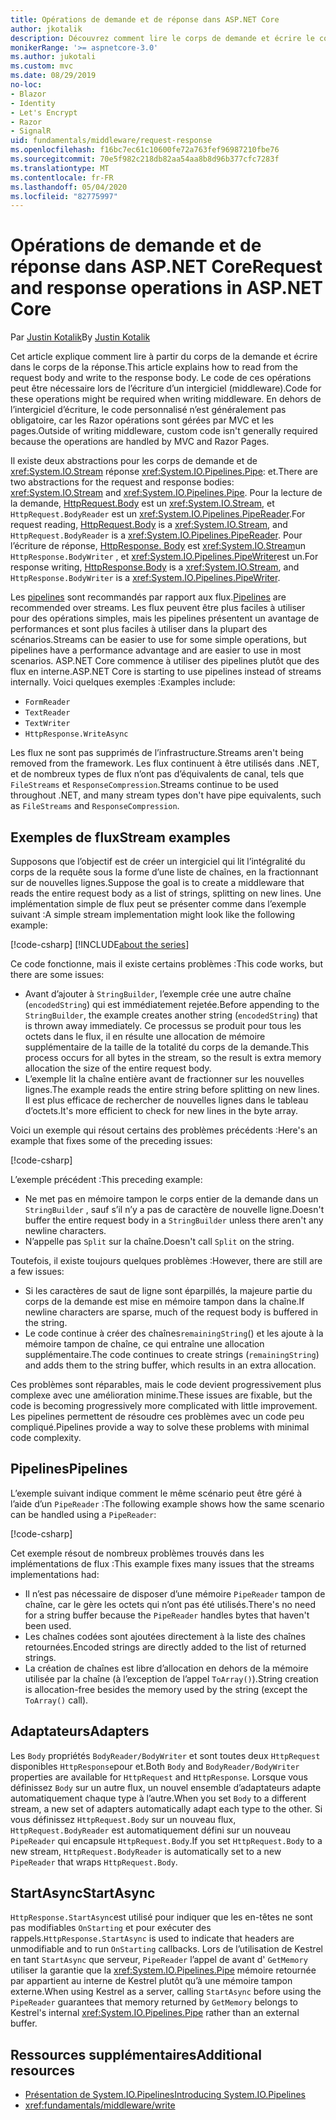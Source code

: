 ```yaml
---
title: Opérations de demande et de réponse dans ASP.NET Core
author: jkotalik
description: Découvrez comment lire le corps de demande et écrire le corps de la réponse dans ASP.NET Core.
monikerRange: '>= aspnetcore-3.0'
ms.author: jukotali
ms.custom: mvc
ms.date: 08/29/2019
no-loc:
- Blazor
- Identity
- Let's Encrypt
- Razor
- SignalR
uid: fundamentals/middleware/request-response
ms.openlocfilehash: f16bc7ec61c10600fe72a763fef96987210fbe76
ms.sourcegitcommit: 70e5f982c218db82aa54aa8b8d96b377cfc7283f
ms.translationtype: MT
ms.contentlocale: fr-FR
ms.lasthandoff: 05/04/2020
ms.locfileid: "82775997"
---
```

# <a name="request-and-response-operations-in-aspnet-core"></a><span data-ttu-id="5b34c-103">Opérations de demande et de réponse dans ASP.NET Core</span><span class="sxs-lookup"><span data-stu-id="5b34c-103">Request and response operations in ASP.NET Core</span></span>

<span data-ttu-id="5b34c-104">Par [Justin Kotalik](https://github.com/jkotalik)</span><span class="sxs-lookup"><span data-stu-id="5b34c-104">By [Justin Kotalik](https://github.com/jkotalik)</span></span>

<span data-ttu-id="5b34c-105">Cet article explique comment lire à partir du corps de la demande et écrire dans le corps de la réponse.</span><span class="sxs-lookup"><span data-stu-id="5b34c-105">This article explains how to read from the request body and write to the response body.</span></span> <span data-ttu-id="5b34c-106">Le code de ces opérations peut être nécessaire lors de l’écriture d’un intergiciel (middleware).</span><span class="sxs-lookup"><span data-stu-id="5b34c-106">Code for these operations might be required when writing middleware.</span></span> <span data-ttu-id="5b34c-107">En dehors de l’intergiciel d’écriture, le code personnalisé n’est généralement pas obligatoire, car les Razor opérations sont gérées par MVC et les pages.</span><span class="sxs-lookup"><span data-stu-id="5b34c-107">Outside of writing middleware, custom code isn't generally required because the operations are handled by MVC and Razor Pages.</span></span>

<span data-ttu-id="5b34c-108">Il existe deux abstractions pour les corps de demande et de <xref:System.IO.Stream> réponse <xref:System.IO.Pipelines.Pipe>: et.</span><span class="sxs-lookup"><span data-stu-id="5b34c-108">There are two abstractions for the request and response bodies: <xref:System.IO.Stream> and <xref:System.IO.Pipelines.Pipe>.</span></span> <span data-ttu-id="5b34c-109">Pour la lecture de la demande, [HttpRequest.Body](xref:Microsoft.AspNetCore.Http.HttpRequest.Body) est un <xref:System.IO.Stream>, et `HttpRequest.BodyReader` est un <xref:System.IO.Pipelines.PipeReader>.</span><span class="sxs-lookup"><span data-stu-id="5b34c-109">For request reading, [HttpRequest.Body](xref:Microsoft.AspNetCore.Http.HttpRequest.Body) is a <xref:System.IO.Stream>, and `HttpRequest.BodyReader` is a <xref:System.IO.Pipelines.PipeReader>.</span></span> <span data-ttu-id="5b34c-110">Pour l’écriture de réponse, [HttpResponse. Body](xref:Microsoft.AspNetCore.Http.HttpResponse.Body) est <xref:System.IO.Stream>un `HttpResponse.BodyWriter` , et <xref:System.IO.Pipelines.PipeWriter>est un.</span><span class="sxs-lookup"><span data-stu-id="5b34c-110">For response writing, [HttpResponse.Body](xref:Microsoft.AspNetCore.Http.HttpResponse.Body) is a <xref:System.IO.Stream>, and `HttpResponse.BodyWriter` is a <xref:System.IO.Pipelines.PipeWriter>.</span></span>

<span data-ttu-id="5b34c-111">Les [pipelines](/dotnet/standard/io/pipelines) sont recommandés par rapport aux flux.</span><span class="sxs-lookup"><span data-stu-id="5b34c-111">[Pipelines](/dotnet/standard/io/pipelines) are recommended over streams.</span></span> <span data-ttu-id="5b34c-112">Les flux peuvent être plus faciles à utiliser pour des opérations simples, mais les pipelines présentent un avantage de performances et sont plus faciles à utiliser dans la plupart des scénarios.</span><span class="sxs-lookup"><span data-stu-id="5b34c-112">Streams can be easier to use for some simple operations, but pipelines have a performance advantage and are easier to use in most scenarios.</span></span> <span data-ttu-id="5b34c-113">ASP.NET Core commence à utiliser des pipelines plutôt que des flux en interne.</span><span class="sxs-lookup"><span data-stu-id="5b34c-113">ASP.NET Core is starting to use pipelines instead of streams internally.</span></span> <span data-ttu-id="5b34c-114">Voici quelques exemples :</span><span class="sxs-lookup"><span data-stu-id="5b34c-114">Examples include:</span></span>

* `FormReader`
* `TextReader`
* `TextWriter`
* `HttpResponse.WriteAsync`

<span data-ttu-id="5b34c-115">Les flux ne sont pas supprimés de l’infrastructure.</span><span class="sxs-lookup"><span data-stu-id="5b34c-115">Streams aren't being removed from the framework.</span></span> <span data-ttu-id="5b34c-116">Les flux continuent à être utilisés dans .NET, et de nombreux types de flux n’ont pas d’équivalents de canal, tels que `FileStreams` et `ResponseCompression`.</span><span class="sxs-lookup"><span data-stu-id="5b34c-116">Streams continue to be used throughout .NET, and many stream types don't have pipe equivalents, such as `FileStreams` and `ResponseCompression`.</span></span>

## <a name="stream-examples"></a><span data-ttu-id="5b34c-117">Exemples de flux</span><span class="sxs-lookup"><span data-stu-id="5b34c-117">Stream examples</span></span>

<span data-ttu-id="5b34c-118">Supposons que l’objectif est de créer un intergiciel qui lit l’intégralité du corps de la requête sous la forme d’une liste de chaînes, en la fractionnant sur de nouvelles lignes.</span><span class="sxs-lookup"><span data-stu-id="5b34c-118">Suppose the goal is to create a middleware that reads the entire request body as a list of strings, splitting on new lines.</span></span> <span data-ttu-id="5b34c-119">Une implémentation simple de flux peut se présenter comme dans l’exemple suivant :</span><span class="sxs-lookup"><span data-stu-id="5b34c-119">A simple stream implementation might look like the following example:</span></span>

[!code-csharp[](request-response/samples/3.x/RequestResponseSample/Startup.cs?name=GetListOfStringsFromStream)]
[!INCLUDE[about the series](~/includes/code-comments-loc.md)]

<span data-ttu-id="5b34c-120">Ce code fonctionne, mais il existe certains problèmes :</span><span class="sxs-lookup"><span data-stu-id="5b34c-120">This code works, but there are some issues:</span></span>

* <span data-ttu-id="5b34c-121">Avant d’ajouter à `StringBuilder`, l’exemple crée une autre chaîne (`encodedString`) qui est immédiatement rejetée.</span><span class="sxs-lookup"><span data-stu-id="5b34c-121">Before appending to the `StringBuilder`, the example creates another string (`encodedString`) that is thrown away immediately.</span></span> <span data-ttu-id="5b34c-122">Ce processus se produit pour tous les octets dans le flux, il en résulte une allocation de mémoire supplémentaire de la taille de la totalité du corps de la demande.</span><span class="sxs-lookup"><span data-stu-id="5b34c-122">This process occurs for all bytes in the stream, so the result is extra memory allocation the size of the entire request body.</span></span>
* <span data-ttu-id="5b34c-123">L’exemple lit la chaîne entière avant de fractionner sur les nouvelles lignes.</span><span class="sxs-lookup"><span data-stu-id="5b34c-123">The example reads the entire string before splitting on new lines.</span></span> <span data-ttu-id="5b34c-124">Il est plus efficace de rechercher de nouvelles lignes dans le tableau d’octets.</span><span class="sxs-lookup"><span data-stu-id="5b34c-124">It's more efficient to check for new lines in the byte array.</span></span>

<span data-ttu-id="5b34c-125">Voici un exemple qui résout certains des problèmes précédents :</span><span class="sxs-lookup"><span data-stu-id="5b34c-125">Here's an example that fixes some of the preceding issues:</span></span>

[!code-csharp[](request-response/samples/3.x/RequestResponseSample/Startup.cs?name=GetListOfStringsFromStreamMoreEfficient)]

<span data-ttu-id="5b34c-126">L’exemple précédent :</span><span class="sxs-lookup"><span data-stu-id="5b34c-126">This preceding example:</span></span>

* <span data-ttu-id="5b34c-127">Ne met pas en mémoire tampon le corps entier de la demande dans un `StringBuilder` , sauf s’il n’y a pas de caractère de nouvelle ligne.</span><span class="sxs-lookup"><span data-stu-id="5b34c-127">Doesn't buffer the entire request body in a `StringBuilder` unless there aren't any newline characters.</span></span>
* <span data-ttu-id="5b34c-128">N’appelle pas `Split` sur la chaîne.</span><span class="sxs-lookup"><span data-stu-id="5b34c-128">Doesn't call `Split` on the string.</span></span>

<span data-ttu-id="5b34c-129">Toutefois, il existe toujours quelques problèmes :</span><span class="sxs-lookup"><span data-stu-id="5b34c-129">However, there are still are a few issues:</span></span>

* <span data-ttu-id="5b34c-130">Si les caractères de saut de ligne sont éparpillés, la majeure partie du corps de la demande est mise en mémoire tampon dans la chaîne.</span><span class="sxs-lookup"><span data-stu-id="5b34c-130">If newline characters are sparse, much of the request body is buffered in the string.</span></span>
* <span data-ttu-id="5b34c-131">Le code continue à créer des chaînes`remainingString`() et les ajoute à la mémoire tampon de chaîne, ce qui entraîne une allocation supplémentaire.</span><span class="sxs-lookup"><span data-stu-id="5b34c-131">The code continues to create strings (`remainingString`) and adds them to the string buffer, which results in an extra allocation.</span></span>

<span data-ttu-id="5b34c-132">Ces problèmes sont réparables, mais le code devient progressivement plus complexe avec une amélioration minime.</span><span class="sxs-lookup"><span data-stu-id="5b34c-132">These issues are fixable, but the code is becoming progressively more complicated with little improvement.</span></span> <span data-ttu-id="5b34c-133">Les pipelines permettent de résoudre ces problèmes avec un code peu compliqué.</span><span class="sxs-lookup"><span data-stu-id="5b34c-133">Pipelines provide a way to solve these problems with minimal code complexity.</span></span>

## <a name="pipelines"></a><span data-ttu-id="5b34c-134">Pipelines</span><span class="sxs-lookup"><span data-stu-id="5b34c-134">Pipelines</span></span>

<span data-ttu-id="5b34c-135">L’exemple suivant indique comment le même scénario peut être géré à l’aide d’un `PipeReader` :</span><span class="sxs-lookup"><span data-stu-id="5b34c-135">The following example shows how the same scenario can be handled using a `PipeReader`:</span></span>

[!code-csharp[](request-response/samples/3.x/RequestResponseSample/Startup.cs?name=GetListOfStringFromPipe)]

<span data-ttu-id="5b34c-136">Cet exemple résout de nombreux problèmes trouvés dans les implémentations de flux :</span><span class="sxs-lookup"><span data-stu-id="5b34c-136">This example fixes many issues that the streams implementations had:</span></span>

* <span data-ttu-id="5b34c-137">Il n’est pas nécessaire de disposer d’une mémoire `PipeReader` tampon de chaîne, car le gère les octets qui n’ont pas été utilisés.</span><span class="sxs-lookup"><span data-stu-id="5b34c-137">There's no need for a string buffer because the `PipeReader` handles bytes that haven't been used.</span></span>
* <span data-ttu-id="5b34c-138">Les chaînes codées sont ajoutées directement à la liste des chaînes retournées.</span><span class="sxs-lookup"><span data-stu-id="5b34c-138">Encoded strings are directly added to the list of returned strings.</span></span>
* <span data-ttu-id="5b34c-139">La création de chaînes est libre d’allocation en dehors de la mémoire utilisée par la chaîne (à l’exception de l’appel `ToArray()`).</span><span class="sxs-lookup"><span data-stu-id="5b34c-139">String creation is allocation-free besides the memory used by the string (except the `ToArray()` call).</span></span>

## <a name="adapters"></a><span data-ttu-id="5b34c-140">Adaptateurs</span><span class="sxs-lookup"><span data-stu-id="5b34c-140">Adapters</span></span>

<span data-ttu-id="5b34c-141">Les `Body` propriétés `BodyReader/BodyWriter` et sont toutes deux `HttpRequest` disponibles `HttpResponse`pour et.</span><span class="sxs-lookup"><span data-stu-id="5b34c-141">Both `Body` and `BodyReader/BodyWriter` properties are available for `HttpRequest` and `HttpResponse`.</span></span> <span data-ttu-id="5b34c-142">Lorsque vous définissez `Body` sur un autre flux, un nouvel ensemble d’adaptateurs adapte automatiquement chaque type à l’autre.</span><span class="sxs-lookup"><span data-stu-id="5b34c-142">When you set `Body` to a different stream, a new set of adapters automatically adapt each type to the other.</span></span> <span data-ttu-id="5b34c-143">Si vous définissez `HttpRequest.Body` sur un nouveau flux, `HttpRequest.BodyReader` est automatiquement défini sur un nouveau `PipeReader` qui encapsule `HttpRequest.Body`.</span><span class="sxs-lookup"><span data-stu-id="5b34c-143">If you set `HttpRequest.Body` to a new stream, `HttpRequest.BodyReader` is automatically set to a new `PipeReader` that wraps `HttpRequest.Body`.</span></span>

## <a name="startasync"></a><span data-ttu-id="5b34c-144">StartAsync</span><span class="sxs-lookup"><span data-stu-id="5b34c-144">StartAsync</span></span>

<span data-ttu-id="5b34c-145">`HttpResponse.StartAsync`est utilisé pour indiquer que les en-têtes ne sont pas modifiables `OnStarting` et pour exécuter des rappels.</span><span class="sxs-lookup"><span data-stu-id="5b34c-145">`HttpResponse.StartAsync` is used to indicate that headers are unmodifiable and to run `OnStarting` callbacks.</span></span> <span data-ttu-id="5b34c-146">Lors de l’utilisation de Kestrel en tant `StartAsync` que serveur, `PipeReader` l’appel de avant d' `GetMemory` utiliser la garantie que la <xref:System.IO.Pipelines.Pipe> mémoire retournée par appartient au interne de Kestrel plutôt qu’à une mémoire tampon externe.</span><span class="sxs-lookup"><span data-stu-id="5b34c-146">When using Kestrel as a server, calling `StartAsync` before using the `PipeReader` guarantees that memory returned by `GetMemory` belongs to Kestrel's internal <xref:System.IO.Pipelines.Pipe> rather than an external buffer.</span></span>

## <a name="additional-resources"></a><span data-ttu-id="5b34c-147">Ressources supplémentaires</span><span class="sxs-lookup"><span data-stu-id="5b34c-147">Additional resources</span></span>

* [<span data-ttu-id="5b34c-148">Présentation de System.IO.Pipelines</span><span class="sxs-lookup"><span data-stu-id="5b34c-148">Introducing System.IO.Pipelines</span></span>](https://devblogs.microsoft.com/dotnet/system-io-pipelines-high-performance-io-in-net/)
* <xref:fundamentals/middleware/write>
